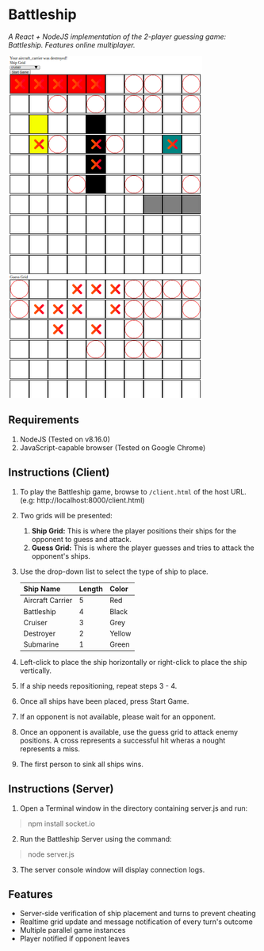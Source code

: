 Battleship
============================
*A React + NodeJS implementation of the 2-player guessing game: Battleship. Features online multiplayer.*

<img src="/battleship-sample.png">

## Requirements

1. NodeJS (Tested on v8.16.0)
2. JavaScript-capable browser (Tested on Google Chrome)

## Instructions (Client)
1. To play the Battleship game, browse to `/client.html` of the host URL. (e.g: http://localhost:8000/client.html)
2. Two grids will be presented:
	1. **Ship Grid:** This is where the player positions their ships for the opponent to guess and attack.
	2. **Guess Grid:** This is where the player guesses and tries to attack the opponent's ships.
3. Use the drop-down list to select the type of ship to place.

	| Ship Name | Length | Color |
	|---|---|---|
	| Aircraft Carrier | 5 | Red |
	| Battleship | 4 | Black |
	| Cruiser | 3 | Grey |
	| Destroyer | 2 | Yellow |
	| Submarine | 1 | Green |

4. Left-click to place the ship horizontally or right-click to place the ship vertically.
5. If a ship needs repositioning, repeat steps 3 - 4.
6. Once all ships have been placed, press Start Game.
7. If an opponent is not available, please wait for an opponent.
8. Once an opponent is available, use the guess grid to attack enemy positions. A cross represents a successful hit wheras a nought represents a miss.
9. The first person to sink all ships wins.

## Instructions (Server)
1. Open a Terminal window in the directory containing server.js and run:
> npm install socket.io
2. Run the Battleship Server using the command:
> node server.js
3. The server console window will display connection logs.

## Features
- Server-side verification of ship placement and turns to prevent cheating
- Realtime grid update and message notification of every turn's outcome
- Multiple parallel game instances
- Player notified if opponent leaves